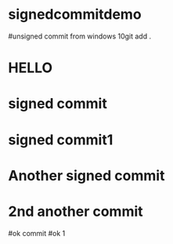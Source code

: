 # signedcommitdemo

#unsigned commit from windows 10git add .


# HELLO

# signed commit

# signed commit1

# Another signed commit

# 2nd another commit

#ok commit
#ok 1